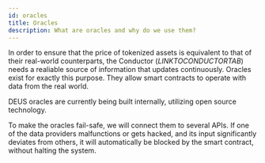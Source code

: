 ```yaml
---
id: oracles
title: Oracles
description: What are oracles and why do we use them?
---
```


In order to ensure that the price of tokenized assets is equivalent to that of their real-world counterparts, the Conductor (*LINKTOCONDUCTORTAB*) needs a realiable source of information that updates continuously. Oracles exist for exactly this purpose. They allow smart contracts to operate with data from the real world.

DEUS oracles are currently being built internally, utilizing open source technology.

To make the oracles fail-safe, we will connect them to several APIs. If one of the data providers malfunctions or gets hacked, and its input significantly deviates from others, it will automatically be blocked by the smart contract, without halting the system.
